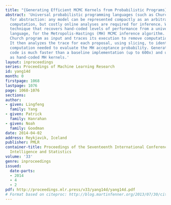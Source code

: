```yaml
---
title: "{Generating Efficient MCMC Kernels from Probabilistic Programs}"
abstract: 'Universal probabilistic programming languages (such as Church) trade performance
  for abstraction: any model can be represented compactly as an arbitrary stochastic
  computation, but costly online analyses are required for inference. We present a
  technique that recovers hand-coded levels of performance from a universal probabilistic
  language, for the Metropolis-Hastings (MH) MCMC inference algorithm. It takes a
  Church program as input and traces its execution to remove computation overhead.
  It then analyzes the trace for each proposal, using slicing, to identify the minimal
  computation needed to evaluate the MH acceptance probability. Generated incremental
  code is much faster than a baseline implementation (up to 600x) and usually as fast
  as hand-coded MH kernels.'
layout: inproceedings
series: Proceedings of Machine Learning Research
id: yang14d
month: 0
firstpage: 1068
lastpage: 1076
page: 1068-1076
sections: 
author:
- given: Lingfeng
  family: Yang
- given: Patrick
  family: Hanrahan
- given: Noah
  family: Goodman
date: 2014-04-02
address: Reykjavik, Iceland
publisher: PMLR
container-title: Proceedings of the Seventeenth International Conference on Artificial
  Intelligence and Statistics
volume: '33'
genre: inproceedings
issued:
  date-parts:
  - 2014
  - 4
  - 2
pdf: http://proceedings.mlr.press/v33/yang14d/yang14d.pdf
# Format based on citeproc: http://blog.martinfenner.org/2013/07/30/citeproc-yaml-for-bibliographies/
---
```


